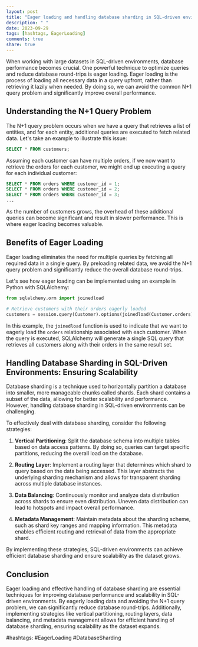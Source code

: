 ```yaml
---
layout: post
title: "Eager loading and handling database sharding in SQL-driven environments"
description: " "
date: 2023-09-29
tags: [hashtags, EagerLoading]
comments: true
share: true
---
```


When working with large datasets in SQL-driven environments, database performance becomes crucial. One powerful technique to optimize queries and reduce database round-trips is eager loading. Eager loading is the process of loading all necessary data in a query upfront, rather than retrieving it lazily when needed. By doing so, we can avoid the common N+1 query problem and significantly improve overall performance.

## Understanding the N+1 Query Problem

The N+1 query problem occurs when we have a query that retrieves a list of entities, and for each entity, additional queries are executed to fetch related data. Let's take an example to illustrate this issue:

```sql
SELECT * FROM customers;
```

Assuming each customer can have multiple orders, if we now want to retrieve the orders for each customer, we might end up executing a query for each individual customer:

```sql
SELECT * FROM orders WHERE customer_id = 1;
SELECT * FROM orders WHERE customer_id = 2;
SELECT * FROM orders WHERE customer_id = 3;
...
```

As the number of customers grows, the overhead of these additional queries can become significant and result in slower performance. This is where eager loading becomes valuable.

## Benefits of Eager Loading

Eager loading eliminates the need for multiple queries by fetching all required data in a single query. By preloading related data, we avoid the N+1 query problem and significantly reduce the overall database round-trips.

Let's see how eager loading can be implemented using an example in Python with SQLAlchemy:

```python
from sqlalchemy.orm import joinedload

# Retrieve customers with their orders eagerly loaded
customers = session.query(Customer).options(joinedload(Customer.orders)).all()
```

In this example, the `joinedload` function is used to indicate that we want to eagerly load the `orders` relationship associated with each customer. When the query is executed, SQLAlchemy will generate a single SQL query that retrieves all customers along with their orders in the same result set.

## Handling Database Sharding in SQL-Driven Environments: Ensuring Scalability

Database sharding is a technique used to horizontally partition a database into smaller, more manageable chunks called shards. Each shard contains a subset of the data, allowing for better scalability and performance. However, handling database sharding in SQL-driven environments can be challenging.

To effectively deal with database sharding, consider the following strategies:

1. **Vertical Partitioning**: Split the database schema into multiple tables based on data access patterns. By doing so, queries can target specific partitions, reducing the overall load on the database.

2. **Routing Layer**: Implement a routing layer that determines which shard to query based on the data being accessed. This layer abstracts the underlying sharding mechanism and allows for transparent sharding across multiple database instances.

3. **Data Balancing**: Continuously monitor and analyze data distribution across shards to ensure even distribution. Uneven data distribution can lead to hotspots and impact overall performance.

4. **Metadata Management**: Maintain metadata about the sharding scheme, such as shard key ranges and mapping information. This metadata enables efficient routing and retrieval of data from the appropriate shard.

By implementing these strategies, SQL-driven environments can achieve efficient database sharding and ensure scalability as the dataset grows.

## Conclusion

Eager loading and effective handling of database sharding are essential techniques for improving database performance and scalability in SQL-driven environments. By eagerly loading data and avoiding the N+1 query problem, we can significantly reduce database round-trips. Additionally, implementing strategies like vertical partitioning, routing layers, data balancing, and metadata management allows for efficient handling of database sharding, ensuring scalability as the dataset expands.

#hashtags: #EagerLoading #DatabaseSharding